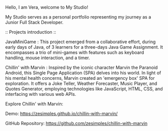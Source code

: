 Hello, I am Vera, welcome to My Studio!

My Studio serves as a personal portfolio representing my journey as a Junior Full Stack Developer.

:: Projects introduction :: 

JavaMiniGame : This project emerged from a collaborative effort, during early days of Java, of 3 learners for a three-days Java Game Assignment. It encompasses a trio of mini-games with features such as keyboard handling, mouse interaction, and a timer.

Chillin' with Marvin : Inspired by the iconic character Marvin the Paranoid Android, this Single Page Application (SPA) delves into his world. In light of his mental health concerns, Marvin created an 'emergency box' SPA for exploration. It offers a Joke Teller, Weather Forecaster, Music Player, and Quotes Generator, employing technologies like JavaScript, HTML, CSS, and interfacing with various web APIs.

Explore Chillin' with Marvin:

Demo: https://zesimples.github.io/chillin-with-marvin/

GitHub Repository: https://github.com/zesimples/chillin-with-marvin
